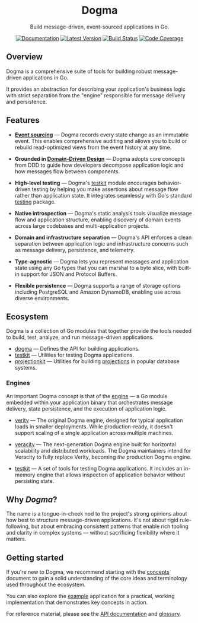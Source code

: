 <div align="center">

# Dogma

Build message-driven, event-sourced applications in Go.

[![Documentation](https://img.shields.io/badge/go.dev-documentation-007d9c?&style=for-the-badge)](https://pkg.go.dev/github.com/dogmatiq/dogma)
[![Latest Version](https://img.shields.io/github/tag/dogmatiq/dogma.svg?&style=for-the-badge&label=semver)](https://github.com/dogmatiq/dogma/releases)
[![Build Status](https://img.shields.io/github/actions/workflow/status/dogmatiq/dogma/ci.yml?style=for-the-badge&branch=main)](https://github.com/dogmatiq/dogma/actions/workflows/ci.yml)
[![Code Coverage](https://img.shields.io/codecov/c/github/dogmatiq/dogma/main.svg?style=for-the-badge)](https://codecov.io/github/dogmatiq/dogma)

</div>

## Overview

Dogma is a comprehensive suite of tools for building robust message-driven
applications in Go.

It provides an abstraction for describing your application's business logic with
strict separation from the "engine" responsible for message delivery and
persistence.

## Features

- **[Event sourcing]** — Dogma records every state change as an immutable event.
  This enables comprehensive auditing and allows you to build or rebuild
  read-optimized views from the event history at any time.

- **Grounded in [Domain-Driven Design]** — Dogma adopts core concepts from DDD
  to guide how developers decompose application logic and how messages flow
  between components.

- **High-level testing** — Dogma's [testkit] module encourages behavior-driven
  testing by helping you make assertions about message flow rather than
  application state. It integrates seamlessly with Go's standard [testing]
  package.

- **Native introspection** — Dogma's static analysis tools visualize message
  flow and application structure, enabling discovery of domain events across
  large codebases and multi-application projects.

- **Domain and infrastructure separation** — Dogma's API enforces a clean
  separation between application logic and infrastructure concerns such as
  message delivery, persistence, and telemetry.

- **Type-agnostic** — Dogma lets you represent messages and application state
  using any Go types that you can marshal to a byte slice, with built-in support
  for JSON and Protocol Buffers.

- **Flexible persistence** — Dogma supports a range of storage options including
  PostgreSQL and Amazon DynamoDB, enabling use across diverse environments.

## Ecosystem

Dogma is a collection of Go modules that together provide the tools needed to
build, test, analyze, and run message-driven applications.

- [dogma] — Defines the API for building applications.
- [testkit] — Utilities for testing Dogma applications.
- [projectionkit] — Utilities for building [projections] in popular database systems.

### Engines

An important Dogma concept is that of the [engine] — a Go module embedded within
your application binary that orchestrates message delivery, state persistence,
and the execution of application logic.

- [verity] — The original Dogma engine, designed for typical application loads
  in smaller deployments. While production-ready, it doesn't support scaling of
  a single application across multiple machines.

- [veracity] — The next-generation Dogma engine built for
  horizontal scalability and distributed workloads. The Dogma maintainers intend
  for Veracity to fully replace Verity, becoming _the_ production Dogma engine.

- [testkit] — A set of tools for testing Dogma applications. It includes an
  in-memory engine that allows inspection of application behavior without
  persisting state.

## Why _Dogma_?

The name is a tongue-in-cheek nod to the project's strong opinions about how
best to structure message-driven applications. It's not about rigid
rule-following, but about embracing consistent patterns that enable rich tooling
and clarity in complex systems — without sacrificing flexibility where it
matters.

## Getting started

If you're new to Dogma, we recommend starting with the [concepts] document to
gain a solid understanding of the core ideas and terminology used throughout the
ecosystem.

You can also explore the [example] application for a practical, working
implementation that demonstrates key concepts in action.

For reference material, please see the [API documentation] and [glossary].

<!-- references -->

[api documentation]: https://pkg.go.dev/github.com/dogmatiq/dogma
[concepts]: docs/concepts.md
[dogma]: https://github.com/dogmatiq/dogma
[domain-driven design]: https://en.wikipedia.org/wiki/Domain-driven_design
[engine]: docs/concepts.md#engines
[event sourcing]: https://martinfowler.com/eaaDev/EventSourcing.html
[example]: https://github.com/dogmatiq/example
[glossary]: docs/glossary.md
[projectionkit]: https://github.com/dogmatiq/projectionkit
[projections]: docs/concepts.md#handlers
[testing]: https://pkg.go.dev/testing
[testkit]: https://github.com/dogmatiq/testkit
[veracity]: https://github.com/dogmatiq/veracity
[verity]: https://github.com/dogmatiq/verity
